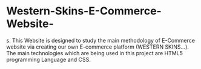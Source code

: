 # Western-Skins-E-Commerce-Website-
s. This Website is designed to study the main methodology of E-Commerce website  via creating our own E-commerce platform (WESTERN SKINS...). The main technologies which  are being used in this project are HTML5 programming Language and CSS.
